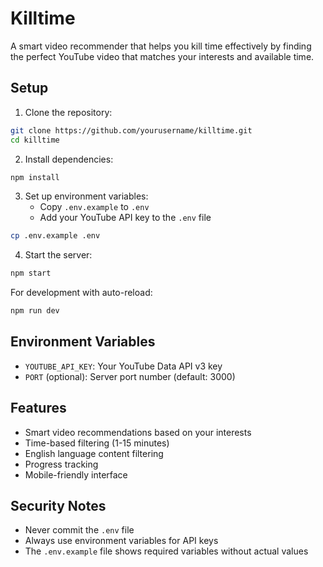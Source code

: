 # Killtime

A smart video recommender that helps you kill time effectively by finding the perfect YouTube video that matches your interests and available time.

## Setup

1. Clone the repository:
```bash
git clone https://github.com/yourusername/killtime.git
cd killtime
```

2. Install dependencies:
```bash
npm install
```

3. Set up environment variables:
   - Copy `.env.example` to `.env`
   - Add your YouTube API key to the `.env` file
```bash
cp .env.example .env
```

4. Start the server:
```bash
npm start
```

For development with auto-reload:
```bash
npm run dev
```

## Environment Variables

- `YOUTUBE_API_KEY`: Your YouTube Data API v3 key
- `PORT` (optional): Server port number (default: 3000)

## Features

- Smart video recommendations based on your interests
- Time-based filtering (1-15 minutes)
- English language content filtering
- Progress tracking
- Mobile-friendly interface

## Security Notes

- Never commit the `.env` file
- Always use environment variables for API keys
- The `.env.example` file shows required variables without actual values 